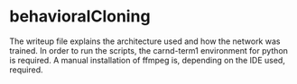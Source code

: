 # behavioralCloning

The writeup file explains the architecture used and how the network was trained. In order to run the scripts, the carnd-term1 environment for python is required. A manual installation of ffmpeg is, depending on the IDE used, required.
